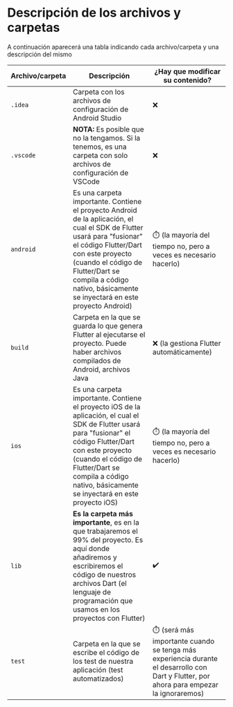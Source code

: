 # Descripción de los archivos y carpetas 

A continuación aparecerá una tabla indicando cada archivo/carpeta y una descripción del mismo

| Archivo/carpeta | Descripción | ¿Hay que modificar su contenido? |
|---|---|---|
| `.idea` | Carpeta con los archivos de configuración de Android Studio | ❌ |
| `.vscode` | **NOTA:** Es posible que no la tengamos. Si la tenemos, es una carpeta con solo archivos de configuración de VSCode | ❌ |
| `android` | Es una carpeta importante. Contiene el proyecto Android de la aplicación, el cual el SDK de Flutter usará para "fusionar" el código Flutter/Dart con este proyecto (cuando el código de Flutter/Dart se compila a código nativo, básicamente se inyectará en este proyecto Android) | ⏱️ (la mayoría del tiempo no, pero a veces es necesario hacerlo) |
| `build` | Carpeta en la que se guarda lo que genera Flutter al ejecutarse el proyecto. Puede haber archivos compilados de Android, archivos Java | ❌ (la gestiona Flutter automáticamente) |
| `ios` | Es una carpeta importante. Contiene el proyecto iOS de la aplicación, el cual el SDK de Flutter usará para "fusionar" el código Flutter/Dart con este proyecto (cuando el código de Flutter/Dart se compila a código nativo, básicamente se inyectará en este proyecto iOS) | ⏱️ (la mayoría del tiempo no, pero a veces es necesario hacerlo) |
| `lib` | **Es la carpeta más importante**, es en la que trabajaremos el 99% del proyecto. Es aquí donde añadiremos y escribiremos el código de nuestros archivos Dart (el lenguaje de programación que usamos en los proyectos con Flutter) | ✔️ |
| `test` | Carpeta en la que se escribe el código de los test de nuestra aplicación (test automatizados) | ⏱️ (será más importante cuando se tenga más experiencia durante el desarrollo con Dart y Flutter, por ahora para empezar la ignoraremos) |
